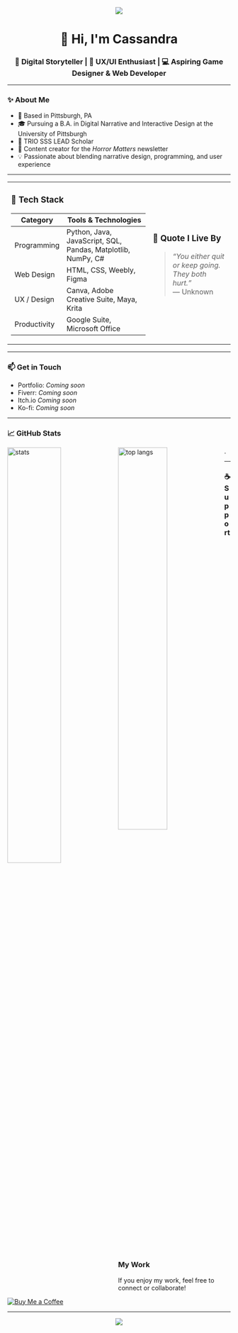 <!-- Header -->
<p align="center">
  <img src=https://github.com/user-attachments/assets/6c2d77da-2181-4a8f-add1-c131d5ca8cf1>
</p>

<h1 align="center">👋 Hi, I'm Cassandra</h1>
<h3 align="center">🎨 Digital Storyteller | 🧠 UX/UI Enthusiast | 💻 Aspiring Game Designer & Web Developer</h3>

---

### ✨ About Me

- 📍 Based in Pittsburgh, PA
- 🎓 Pursuing a B.A. in Digital Narrative and Interactive Design at the University of Pittsburgh
- 🧠 TRIO SSS LEAD Scholar
- 📰 Content creator for the *Horror Matters* newsletter
- 💡 Passionate about blending narrative design, programming, and user experience

---
<table>
<tr>
<td>

### 🧰 Tech Stack

| Category     | Tools & Technologies |
|--------------|----------------------|
| Programming  | Python, Java, JavaScript, SQL, Pandas, Matplotlib, NumPy, C# |
| Web Design   | HTML, CSS, Weebly, Figma |
| UX / Design  | Canva, Adobe Creative Suite, Maya, Krita |
| Productivity | Google Suite, Microsoft Office |

</td>
<td>

### 💬 Quote I Live By

> *“You either quit or keep going. They both hurt.”*  
> — Unknown

</td>
</tr>
</table>

---

### 📫 Get in Touch

- Portfolio: *Coming soon*
- Fiverr: *Coming soon*
- Itch.io *Coming soon*
- Ko-fi: *Coming soon*

---

### 📈 GitHub Stats

<img alt="stats" align="left" width="49%" src="https://github-readme-stats.vercel.app/api?username=casscadeofgraymatter&show_icons=true"/>
<img alt="top langs" align="left" width="47%" src="https://github-readme-stats.vercel.app/api/top-langs/?username=casscadeofgraymatter&layout=compact"/>

.

---
### ☕ Support My Work
If you enjoy my work, feel free to connect or collaborate!


[![Buy Me a Coffee](https://img.shields.io/badge/-Buy%20Me%20a%20Coffee-FFDD00?style=flat-square&logo=buy-me-a-coffee&logoColor=black)](https://www.buymeacoffee.com/casscadeofgraymatter)

---
<!--Footer-->
<p align="center">
  <img src=https://github.com/user-attachments/assets/8665ae77-985a-4cf5-a358-3dc9780a6de0
>
</p>
